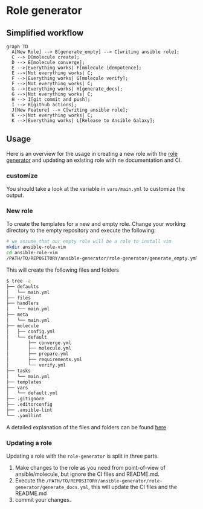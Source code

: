 # Role generator

## Simplified workflow

``` mermaid
graph TD
  A[New Role] --> B[generate_empty] --> C[writing ansible role];
  C --> D[molecule create];
  D --> E[molecule converge];
  E -->|Everything works| F[molecule idempotence];
  E -->|Not everything works| C;
  F -->|Everything works| G[molecule verify];
  F -->|Not everything works| C;
  G -->|Everything works| H[generate_docs];
  G -->|Not everything works| C;
  H --> I[git commit and push];
  I --> K[github actions];
  J[New Feature] --> C[writing ansible role];
  K -->|Not everything works| C;
  K -->|Everything works| L[Release to Ansible Galaxy];
```

## Usage

Here is an overview for the usage in creating a new role with the [role generator](https://github.com/mullholland/ansible-generator) and updating an existing role with ne documentation and CI.

### customize

You should take a look at the variable in `vars/main.yml` to customize the output.

### New role

To create the templates for a new and empty role. Change your working directory to the empty repository and execute the following:

```bash
# we assume that our empty role will be a role to install vim
mkdir ansible-role-vim
cd ansible-role-vim
/PATH/TO/REPOSITORY/ansible-generator/role-generator/generate_empty.yml
```

This will create the following files and folders

```BASH
$ tree -a
├── defaults
│   └── main.yml
├── files
├── handlers
│   └── main.yml
├── meta
│   └── main.yml
├── molecule
│   ├── config.yml
│   └── default
│       ├── converge.yml
│       ├── molecule.yml
│       ├── prepare.yml
│       ├── requirements.yml
│       └── verify.yml
├── tasks
│   └── main.yml
├── templates
├── vars
│   └── default.yml
├── .gitignore
├── .editorconfig
├── .ansible-lint
└── .yamllint
```

A detailed explanation of the files and folders can be found [here](role_generator_new.md)

### Updating a role

Updating a role with the `role-generator` is split in three parts.  

1. Make changes to the role as you need from  point-of-view of ansible/molecule, but ignore the CI files and README.md.
2. Execute the `/PATH/TO/REPOSITORY/ansible-generator/role-generator/generate_docs.yml`, this will update the CI files and the README.md
3. commit your changes.
